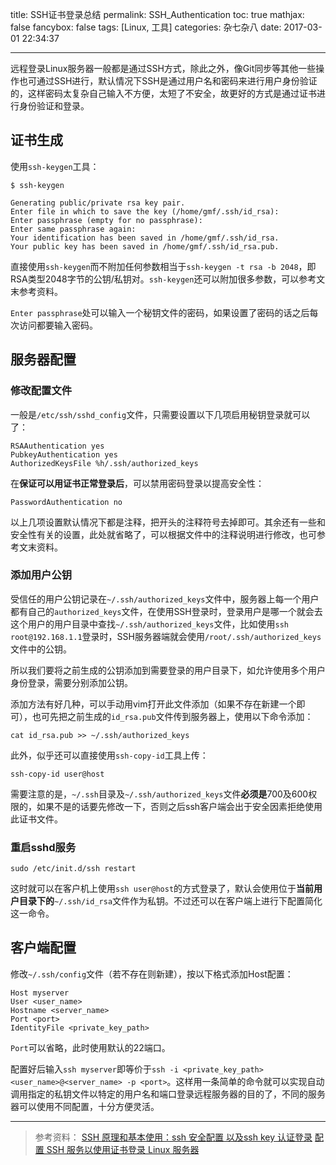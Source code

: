 title: SSH证书登录总结
permalink: SSH_Authentication
toc: true
mathjax: false
fancybox: false
tags: [Linux, 工具]
categories: 杂七杂八
date: 2017-03-01 22:34:37

---

远程登录Linux服务器一般都是通过SSH方式，除此之外，像Git同步等其他一些操作也可通过SSH进行，默认情况下SSH是通过用户名和密码来进行用户身份验证的，这样密码太复杂自己输入不方便，太短了不安全，故更好的方式是通过证书进行身份验证和登录。

<!--more-->

## 证书生成

使用`ssh-keygen`工具：

```no-highlight
$ ssh-keygen

Generating public/private rsa key pair.
Enter file in which to save the key (/home/gmf/.ssh/id_rsa):
Enter passphrase (empty for no passphrase):
Enter same passphrase again:
Your identification has been saved in /home/gmf/.ssh/id_rsa.
Your public key has been saved in /home/gmf/.ssh/id_rsa.pub.
```

直接使用`ssh-keygen`而不附加任何参数相当于`ssh-keygen -t rsa -b 2048`，即RSA类型2048字节的公钥/私钥对。`ssh-keygen`还可以附加很多参数，可以参考文末参考资料。

`Enter passphrase`处可以输入一个秘钥文件的密码，如果设置了密码的话之后每次访问都要输入密码。

## 服务器配置

### 修改配置文件

一般是`/etc/ssh/sshd_config`文件，只需要设置以下几项启用秘钥登录就可以了：

```no-highlight
RSAAuthentication yes
PubkeyAuthentication yes
AuthorizedKeysFile %h/.ssh/authorized_keys
```

在**保证可以用证书正常登录后**，可以禁用密码登录以提高安全性：

```no-highlight
PasswordAuthentication no
```

以上几项设置默认情况下都是注释，把开头的注释符号去掉即可。其余还有一些和安全性有关的设置，此处就省略了，可以根据文件中的注释说明进行修改，也可参考文末资料。

### 添加用户公钥

受信任的用户公钥记录在`~/.ssh/authorized_keys`文件中，服务器上每一个用户都有自己的`authorized_keys`文件，在使用SSH登录时，登录用户是哪一个就会去这个用户的用户目录中查找`~/.ssh/authorized_keys`文件，比如使用`ssh root@192.168.1.1`登录时，SSH服务器端就会使用`/root/.ssh/authorized_keys`文件中的公钥。

所以我们要将之前生成的公钥添加到需要登录的用户目录下，如允许使用多个用户身份登录，需要分别添加公钥。

添加方法有好几种，可以手动用vim打开此文件添加（如果不存在新建一个即可），也可先把之前生成的`id_rsa.pub`文件传到服务器上，使用以下命令添加：

```no-highlight
cat id_rsa.pub >> ~/.ssh/authorized_keys
```

此外，似乎还可以直接使用`ssh-copy-id`工具上传：

```no-highlight
ssh-copy-id user@host
```

需要注意的是，`~/.ssh`目录及`~/.ssh/authorized_keys`文件**必须是**700及600权限的，如果不是的话要先修改一下，否则之后ssh客户端会出于安全因素拒绝使用此证书文件。

### 重启sshd服务

```no-highlight
sudo /etc/init.d/ssh restart
```

这时就可以在客户机上使用`ssh user@host`的方式登录了，默认会使用位于**当前用户目录下的**`~/.ssh/id_rsa`文件作为私钥。不过还可以在客户端上进行下配置简化这一命令。

## 客户端配置

修改`~/.ssh/config`文件（若不存在则新建），按以下格式添加Host配置：

```
Host myserver
User <user_name>
Hostname <server_name>
Port <port>
IdentityFile <private_key_path>
```

`Port`可以省略，此时使用默认的22端口。

配置好后输入`ssh myserver`即等价于`ssh -i <private_key_path> <user_name>@<server_name> -p <port>`。这样用一条简单的命令就可以实现自动调用指定的私钥文件以特定的用户名和端口登录远程服务器的目的了，不同的服务器可以使用不同配置，十分方便灵活。

----------

> 参考资料：
> [SSH 原理和基本使用：ssh 安全配置 以及ssh key 认证登录](http://skypegnu1.blog.51cto.com/8991766/1641064)
> [配置 SSH 服务以使用证书登录 Linux 服务器](https://cnzhx.net/blog/linux-server-ssh-key-auth-configuration/)
